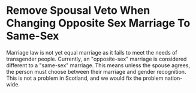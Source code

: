 Remove Spousal Veto When Changing Opposite Sex Marriage To Same-Sex
===================================================================

Marriage law is not yet equal marriage as it fails to meet the needs of 
transgender people. Currently, an "opposite-sex" marriage is considered 
different to a "same-sex" marriage. This means unless the spouse agrees, 
the person must choose between their marriage and gender recognition. 
This is not a problem in Scotland, and we would fix the problem 
nation-wide.
